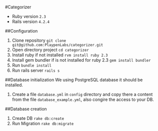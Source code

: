 #Categorizer

- Ruby version `2.3`
- Rails version `4.2.4`

##Configuration
  1. Clone repository `git clone git@github.com:PlaypenLabs/categorizer.git`
  2. Open directory project `cd categorizer`
  3. Install ruby if not installed `rvm install ruby 2.3`
  4. Install gem bundler if is not installed for ruby 2.3 `gem install bundler`
  5. Run `bundle install`
  6. Run rails server `rails s`

##Database initialization
We using PostgreSQL database it should be installed.
  1. Create a file `database.yml` in `config` directory and copy there a content from the file `database_example.yml`, also congire the access to your DB.

##Database creation
  1. Create DB `rake db:create`
  2. Run Migration `rake db:migrate`


